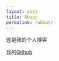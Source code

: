 ```yaml
---
layout: post
title: About
permalink: /about/
---
```


这是我的个人博客

我的[Github](https://github.com/Axiannu)

